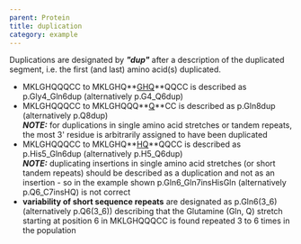 ```yaml
---
parent: Protein
title: duplication
category: example
---
```


Duplications are designated by _**"dup"**_ after a description of the duplicated segment, i.e. the first (and last) amino acid(s) duplicated.

*   MKLGHQQQCC to MKLGHQ**<u>GHQ</u>**QQCC is described as p.Gly4_Gln6dup (alternatively p.G4_Q6dup)
*   MKLGHQQQCC to MKLGHQQQ**<u>Q</u>**CC is described as p.Gln8dup (alternatively p.Q8dup)  
    _**NOTE:**_ for duplications in single amino acid stretches or tandem repeats, the most 3' residue is arbitrarily assigned to have been duplicated
*   MKLGHQQQCC to MKLGHQ**<u>HQ</u>**QQCC is described as p.His5_Gln6dup (alternatively p.H5_Q6dup)  
    **_NOTE:_** duplicating insertions in single amino acid stretches (or short tandem repeats) should be described as a duplication and not as an insertion - so in the example shown p.Gln6_Gln7insHisGln (alternatively p.Q6_C7insHQ) is not correct
*   **variability of short sequence repeats** are designated as p.Gln6(3_6) (alternatively p.Q6(3_6)) describing that the Glutamine (Gln, Q) stretch starting at position 6 in MKLGHQQQCC is found repeated 3 to 6 times in the population
